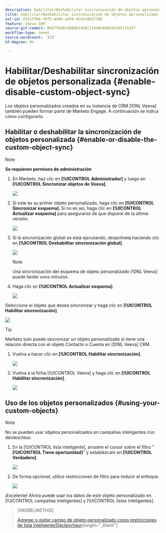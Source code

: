 ```yaml
---
description: Habilitar/Deshabilitar sincronización de objetos personalizada - Documentos de Marketo - Documentación del producto
title: Habilitar/Deshabilitar sincronización de objetos personalizada
exl-id: 01417fb6-70f5-449b-ad56-42e1c0b2ff68
feature: Veeva CRM
source-git-commit: 0d37fbdb7d08901458c1744dc68893e155176327
workflow-type: tm+mt
source-wordcount: '213'
ht-degree: 0%

---
```


# Habilitar/Deshabilitar sincronización de objetos personalizada {#enable-disable-custom-object-sync}

Los objetos personalizados creados en su instancia de CRM [!DNL Veeva] también pueden formar parte de Marketo Engage. A continuación se indica cómo configurarlo.

## Habilitar o deshabilitar la sincronización de objetos personalizada {#enable-or-disable-the-custom-object-sync}

>[!NOTE]
>
>**Se requieren permisos de administración**

1. En Marketo, haz clic en **[!UICONTROL Administrador]** y luego en **[!UICONTROL Sincronizar objetos de Veeva]**.

   ![](assets/enable-disable-custom-object-sync-1.png)

1. Si este es su primer objeto personalizado, haga clic en **[!UICONTROL Sincronizar esquema]**. Si no es así, haga clic en **[!UICONTROL Actualizar esquema]** para asegurarse de que dispone de la última versión.

   ![](assets/enable-disable-custom-object-sync-2.png)

1. Si la sincronización global se está ejecutando, desactívela haciendo clic en **[!UICONTROL Deshabilitar sincronización global]**.

   ![](assets/enable-disable-custom-object-sync-3.png)

   >[!NOTE]
   >
   >Una sincronización del esquema de objeto personalizado [!DNL Veeva] puede tardar unos minutos.

1. Haga clic en **[!UICONTROL Actualizar esquema]**.

   ![](assets/enable-disable-custom-object-sync-4.png)

Seleccione el objeto que desea sincronizar y haga clic en **[!UICONTROL Habilitar sincronización]**.

![](assets/enable-disable-custom-object-sync-5.png)

>[!TIP]
>
>Marketo solo puede sincronizar un objeto personalizado si tiene una relación directa con el objeto Contacto o Cuenta en [!DNL Veeva] CRM.

1. Vuelva a hacer clic en **[!UICONTROL Habilitar sincronización]**.

   ![](assets/enable-disable-custom-object-sync-6.png)

1. Vuelva a la ficha [!UICONTROL Veeva] y haga clic en **[!UICONTROL Habilitar sincronización]**.

   ![](assets/enable-disable-custom-object-sync-7.png)

## Uso de los objetos personalizados {#using-your-custom-objects}

>[!NOTE]
>
>No se pueden usar objetos personalizados en campañas inteligentes con déclencheur.

1. En la [!UICONTROL lista inteligente], arrastre el cursor sobre el filtro &quot;**[!UICONTROL Tiene oportunidad]**&quot; y establézcalo en **[!UICONTROL Verdadero]**.

   ![](assets/enable-disable-custom-object-sync-8.png)

1. De forma opcional, utilice restricciones de filtro para reducir el enfoque.

   ![](assets/enable-disable-custom-object-sync-9.png)

¡Excelente! Ahora puede usar los datos de este objeto personalizado en [!UICONTROL campañas inteligentes] y [!UICONTROL listas inteligentes].

>[!MORELIKETHIS]
>
>[Agregar o quitar campo de objeto personalizado como restricciones de lista inteligente/Déclencheur](/help/marketo/product-docs/crm-sync/veeva-crm-sync/sync-details/add-remove-custom-object-field-as-smart-list-trigger-constraints.md){target="_blank"}

